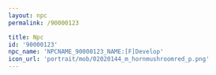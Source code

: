 ```yaml
---
layout: npc
permalink: /90000123

title: Npc
id: '90000123'
npc_name: 'NPCNAME_90000123_NAME:[F]Develop'
icon_url: 'portrait/mob/02020144_m_hornmushroomred_p.png'
---
```

